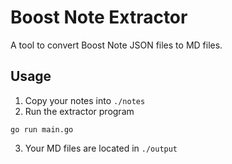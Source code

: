 # Boost Note Extractor

A tool to convert Boost Note JSON files to MD files.

## Usage

1. Copy your notes into `./notes`
2. Run the extractor program
```
go run main.go
```
3. Your MD files are located in `./output`